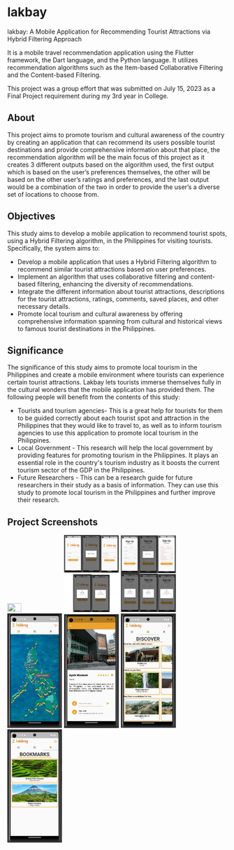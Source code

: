 # lakbay
lakbay: A Mobile Application for Recommending Tourist Attractions via Hybrid Filtering  Approach

It is a mobile travel recommendation application using  the Flutter framework, the Dart language, and the Python language.
It utilizes recommendation algorithms such as the Item-based Collaborative Filtering and the Content-based Filtering.

This project was a group effort that was submitted on July 15, 2023 as a Final Project requirement during my 3rd year in College.

## About
This project aims to promote tourism and cultural awareness of the country by creating an application that can recommend its users possible tourist destinations and provide comprehensive information about that place, the recommendation algorithm will be the main focus of this project as it creates 3 different outputs based on the algorithm used, the first output which is based on the user’s preferences themselves, the other will be based on the other user’s ratings and preferences, and the last output would be a combination of the two in order to provide the user’s a diverse set of locations to choose from.

## Objectives
This study aims to develop a mobile application to recommend tourist spots, using a Hybrid Filtering algorithm, in the Philippines for visiting tourists. Specifically, the system aims to:
- Develop a mobile application that uses a Hybrid Filtering algorithm to recommend similar tourist attractions based on user preferences.
- Implement an algorithm that uses collaborative filtering and content-based filtering, enhancing the diversity of recommendations.
- Integrate the different information about tourist attractions, descriptions for the tourist attractions, ratings, comments, saved places, and other necessary details.
- Promote local tourism and cultural awareness by offering comprehensive information spanning from cultural and historical views to famous tourist destinations in the Philippines.

## Significance
The significance of this study aims to promote local tourism in the Philippines and create a mobile environment where tourists can experience certain tourist attractions. Lakbay lets tourists immerse themselves fully in the cultural wonders that the mobile application has provided them. The following people will benefit from the contents of this study:
- Tourists and tourism agencies- This is a great help for tourists for them to be guided correctly about each tourist spot and attraction in the Philippines that they would like to travel to, as well as to inform tourism agencies to use this application to promote local tourism in the Philippines.
- Local Government - This research will help the local government by providing features for promoting tourism in the Philippines. It plays an essential role in the country's tourism industry as it boosts the current tourism sector of the GDP in the Philippines.
- Future Researchers - This can be a research guide for future researchers in their study as a basis of information. They can use this study to promote local tourism in the Philippines and further improve their research.

## Project Screenshots
<img src="/screenshots/StartUpScreen.jpg" width=25% height=25%>
<img src="/screenshots/SignInScreen.jpg" width=25% height=25%>
<img src="/screenshots/SignUpScreen.jpg" width=25% height=25%>
<img src="/screenshots/HomeScreen.jpg" width=25% height=25%>
<img src="/screenshots/PlaceScreen.jpg" width=25% height=25%>
<img src="/screenshots/DiscoverScreen.jpg" width=25% height=25%>
<img src="/screenshots/BookmarksScreen.jpg" width=25% height=25%>

